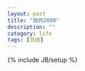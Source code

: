 ```yaml
---
layout: post
title: "我的2008"
description: ""
category: life
tags: [总结]
---
```

{% include JB/setup %}
